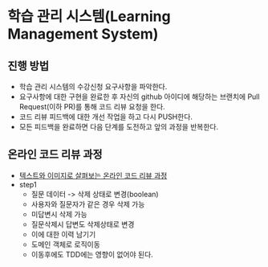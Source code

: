 # 학습 관리 시스템(Learning Management System)
## 진행 방법
* 학습 관리 시스템의 수강신청 요구사항을 파악한다.
* 요구사항에 대한 구현을 완료한 후 자신의 github 아이디에 해당하는 브랜치에 Pull Request(이하 PR)를 통해 코드 리뷰 요청을 한다.
* 코드 리뷰 피드백에 대한 개선 작업을 하고 다시 PUSH한다.
* 모든 피드백을 완료하면 다음 단계를 도전하고 앞의 과정을 반복한다.

## 온라인 코드 리뷰 과정
* [텍스트와 이미지로 살펴보는 온라인 코드 리뷰 과정](https://github.com/next-step/nextstep-docs/tree/master/codereview)
* step1
  * 질문 데이터 -> 삭제 상태로 변경(boolean)
  * 사용자와 질문자가 같은 경우 삭제 가능
  * 미답변시 삭제 가능
  * 질문삭제시 답변도 삭제상태로 변경
  * 이에 대한 이력 남기기
  * 도메인 객체로 로직이동
  * 이동후에도 TDD에는 영향이 없어야 된다.
